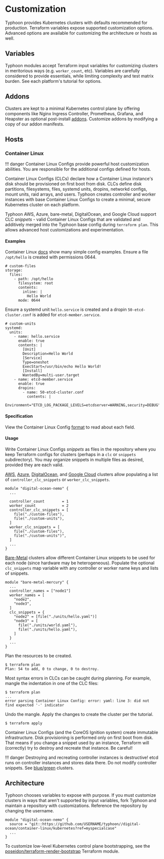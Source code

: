 # Customization

Typhoon provides Kubernetes clusters with defaults recommended for production. Terraform variables expose supported customization options. Advanced options are available for customizing the architecture or hosts as well.

## Variables

Typhoon modules accept Terraform input variables for customizing clusters in meritorious ways (e.g. `worker_count`, etc). Variables are carefully considered to provide essentials, while limiting complexity and test matrix burden. See each platform's tutorial for options.

## Addons

Clusters are kept to a minimal Kubernetes control plane by offering components like Nginx Ingress Controller, Prometheus, Grafana, and Heapster as optional post-install [addons](https://github.com/poseidon/typhoon/tree/master/addons). Customize addons by modifying a copy of our addon manifests.

## Hosts

### Container Linux

!!! danger
    Container Linux Configs provide powerful host customization abilities. You are responsible for the additional configs defined for hosts.

Container Linux Configs (CLCs) declare how a Container Linux instance's disk should be provisioned on first boot from disk. CLCs define disk partitions, filesystems, files, systemd units, dropins, networkd configs, mount units, raid arrays, and users. Typhoon creates controller and worker instances with base Container Linux Configs to create a minimal, secure Kubernetes cluster on each platform.

Typhoon AWS, Azure, bare-metal, DigitalOcean, and Google Cloud support CLC *snippets* - valid Container Linux Configs that are validated and additively merged into the Typhoon base config during `terraform plan`. This allows advanced host customizations and experimentation.

#### Examples

Container Linux [docs](https://coreos.com/os/docs/latest/clc-examples.html) show many simple config examples. Ensure a file `/opt/hello` is created with permissions 0644. 

```
# custom-files
storage:
  files:
    - path: /opt/hello
      filesystem: root
      contents:
        inline: |
          Hello World
      mode: 0644
```

Ensure a systemd unit `hello.service` is created and a dropin `50-etcd-cluster.conf` is added for `etcd-member.service`.

```
# custom-units
systemd:
  units:
    - name: hello.service
      enable: true
      contents: |
        [Unit]
        Description=Hello World
        [Service]
        Type=oneshot
        ExecStart=/usr/bin/echo Hello World!
        [Install]
        WantedBy=multi-user.target
    - name: etcd-member.service
      enable: true
      dropins:
        - name: 50-etcd-cluster.conf
          contents: |
            Environment="ETCD_LOG_PACKAGE_LEVELS=etcdserver=WARNING,security=DEBUG"
```

#### Specification

View the Container Linux Config [format](https://coreos.com/os/docs/1576.4.0/configuration.html) to read about each field.

#### Usage

Write Container Linux Configs *snippets* as files in the repository where you keep Terraform configs for clusters (perhaps in a `clc` or `snippets` subdirectory). You may organize snippets in multiple files as desired, provided they are each valid.

[AWS](/cl/aws/#cluster), [Azure](/cl/azure/#cluster), [DigitalOcean](/cl/digital-ocean/#cluster), and [Google Cloud](/cl/google-cloud/#cluster) clusters allow populating a list of `controller_clc_snippets` or `worker_clc_snippets`.

```
module "digital-ocean-nemo" {
  ...

  controller_count        = 1
  worker_count            = 2
  controller_clc_snippets = [
    file("./custom-files"),
    file("./custom-units"),
  ]
  worker_clc_snippets = [
    file("./custom-files"),
    file("./custom-units")",
  ]
  ...
}
```

[Bare-Metal](/cl/bare-metal/#cluster) clusters allow different Container Linux snippets to be used for each node (since hardware may be heterogeneous). Populate the optional `clc_snippets` map variable with any controller or worker name keys and lists of snippets.

```
module "bare-metal-mercury" {
  ...
  controller_names = ["node1"]
  worker_names = [
    "node2",
    "node3",
  ]
  clc_snippets = {
    "node2" = [file("./units/hello.yaml")]
    "node3" = [
      file("./units/world.yaml"),
      file("./units/hello.yaml"),
    ]
  }
  ...
}
```

Plan the resources to be created.

```
$ terraform plan
Plan: 54 to add, 0 to change, 0 to destroy.
```

Most syntax errors in CLCs can be caught during planning. For example, mangle the indentation in one of the CLC files:

```
$ terraform plan
...
error parsing Container Linux Config: error: yaml: line 3: did not find expected '-' indicator
```

Undo the mangle. Apply the changes to create the cluster per the tutorial.

```
$ terraform apply
```

Container Linux Configs (and the CoreOS Ignition system) create immutable infrastructure. Disk provisioning is performed only on first boot from disk. That means if you change a snippet used by an instance, Terraform will (correctly) try to destroy and recreate that instance. Be careful!

!!! danger
    Destroying and recreating controller instances is destructive! etcd runs on controller instances and stores data there. Do not modify controller snippets. See [blue/green](/topics/maintenance/#upgrades) clusters.

## Architecture

Typhoon chooses variables to expose with purpose. If you must customize clusters in ways that aren't supported by input variables, fork Typhoon and maintain a repository with customizations. Reference the repository by changing the username.

```
module "digital-ocean-nemo" {
  source = "git::https://github.com/USERNAME/typhoon//digital-ocean/container-linux/kubernetes?ref=myspecialcase"
  ...
}
```

To customize low-level Kubernetes control plane bootstrapping, see the [poseidon/terraform-render-bootstrap](https://github.com/poseidon/terraform-render-bootstrap) Terraform module.

